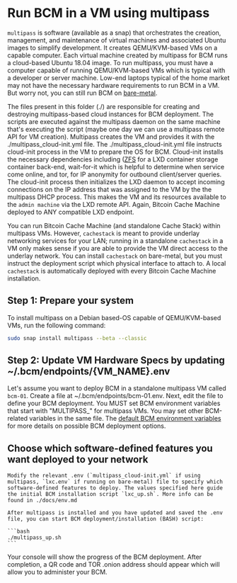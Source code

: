 # Run BCM in a VM using multipass

`multipass` is software (available as a snap) that orchestrates the creation, management, and maintenance of virtual machines and associated Ubuntu images to simplify development. It creates QEMU/KVM-based VMs on a capable computer. Each virtual machine created by multipass for BCM runs a cloud-based Ubuntu 18.04 image. To run multipass, you must have a computer capable of running QEMU/KVM-based VMs which is typical with a developer or server machine. Low-end laptops typical of the home market may not have the necessary hardware requirements to run BCM in a VM. But worry not, you can still run BCM on [bare-metal](./lxd/README.md).

The files present in this folder (./) are responsible for creating and destroying multipass-based cloud instances for BCM deployment. The scripts are executed against the multipass daemon on the same machine that's executing the script (maybe one day we can use a multipass remote API for VM creation). Multipass creates the VM and provides it with the ./multipass_cloud-init.yml file. The ./multipass_cloud-init.yml file instructs cloud-init process in the VM to prepare the OS for BCM. Cloud-init installs the necessary dependencies including ([ZFS](https://en.wikipedia.org/wiki/ZFS) for a LXD container storage container back-end, wait-for-it which is helpful to determine when service come online, and tor, for IP anonymity for outbound client/server queries. The cloud-init process then initializes the LXD daemon to accept incoming connections on the IP address that was assigned to the VM by the the multipass DHCP process. This makes the VM and its resources available to the `admin machine` via the LXD remote API. Again, Bitcoin Cache Machine deployed to ANY compatible LXD endpoint.

You can run Bitcoin Cache Machine (and standalone Cache Stack) within multipass VMs. However, `cachestack` is meant to provide underlay networking services for your LAN; running in a standalone `cachestack` in a VM only makes sense if you are able to provide the VM direct access to the underlay network. You can install `cachestack` on bare-metal, but you must instruct the deployment script which physical interface to attach to. A local `cachestack` is automatically deployed with every Bitcoin Cache Machine installation.

## Step 1: Prepare your system

To install multipass on a Debian based-OS capable of QEMU/KVM-based VMs, run the following command:

```bash
sudo snap install multipass --beta --classic
```

## Step 2: Update VM Hardware Specs by updating ~/.bcm/endpoints/{VM_NAME}.env

Let's assume you want to deploy BCM in a standalone multipass VM called `bcm-01`. Create a file at ~/.bcm/endpoints/bcm-01.env. Next, edit the file to define your BCM deployment. You MUST set BCM environment variables that start with "MULTIPASS_" for multipass VMs. You may set other BCM-related variables in the same file. The [default BCM environment variables](../resources/defaults.env) for more details on possible BCM deployment options.

## Choose which software-defined features you want deployed to your network

    Modify the relevant .env (`multipass_cloud-init.yml` if using multipass, `lxc.env` if running on bare-metal) file to specify which software-defined features to deploy. The values specified here guide the initial BCM installation script `lxc_up.sh`. More info can be found in ./docs/env.md

    After multipass is installed and you have updated and saved the .env file, you can start BCM deployment/installation (BASH) script:

    ```bash
    ./multipass_up.sh
    ```

Your console will show the progress of the BCM deployment. After completion, a QR code and TOR .onion address should appear which will allow you to administer your BCM.
